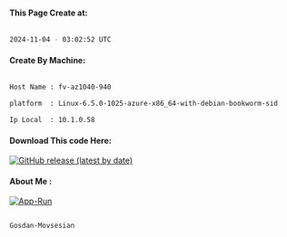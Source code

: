 
   
#### This Page Create at:

```bash

2024-11-04 - 03:02:52 UTC

```

#### Create By Machine:

```bash

Host Name : fv-az1040-940

platform  : Linux-6.5.0-1025-azure-x86_64-with-debian-bookworm-sid

Ip Local  : 10.1.0.58

```
#### Download This code Here:

[![GitHub release (latest by date)](https://img.shields.io/github/v/release/Gosdan-Movsesian/Gosdan?style=for-the-badge&label=Download)](https://github.com/Gosdan-Movsesian/Gosdan/releases) 

</p> 

#### About Me :

[![App-Run](https://github.com/Gosdan-Movsesian/Gosdan/actions/workflows/App-Run.yml/badge.svg)](https://github.com/Gosdan-Movsesian/Gosdan/actions/workflows/App-Run.yml)

```bash

Gosdan-Movsesian

```

